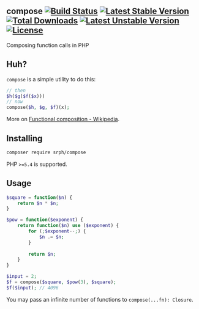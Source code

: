 ## compose [![Build Status](https://img.shields.io/travis/srph/compose.svg?style=flat-square)](https://travis-ci.org/srph/compose?branch=master) [![Latest Stable Version](https://poser.pugx.org/srph/compose/v/stable)](https://packagist.org/packages/srph/compose) [![Total Downloads](https://poser.pugx.org/srph/compose/downloads)](https://packagist.org/packages/srph/compose) [![Latest Unstable Version](https://poser.pugx.org/srph/compose/v/unstable)](https://packagist.org/packages/srph/compose) [![License](https://poser.pugx.org/srph/compose/license)](https://packagist.org/packages/srph/compose)
Composing function calls in PHP

## Huh?
`compose` is a simple utility to do this:
```php
// then
$h($g($f($x)))
// now
compose($h, $g, $f)(x);
```

More on [Functional composition - Wikipedia](https://en.wikipedia.org/wiki/Function_composition_(computer_science)).

## Installing
```bash
composer require srph/compose
```
PHP `>=5.4` is supported.

## Usage
```php
$square = function($n) {
	return $n * $n;
}

$pow = function($exponent) {
	return function($n) use ($exponent) {
		for (;$exponent--;) {
			$n .= $n;
		}
		
		return $n;
	}
}

$input = 2;
$f = compose($square, $pow(3), $square);
$f($input); // 4096
```
You may pass an infinite number of functions to `compose(...fn): Closure`.
